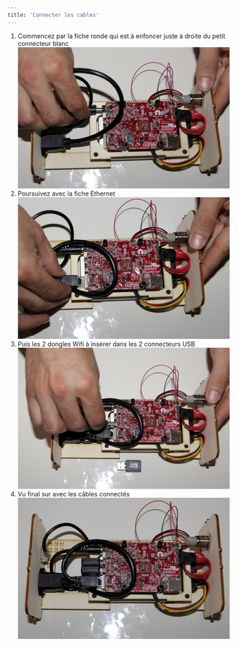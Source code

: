 ```yaml
---
title: 'Connecter les cables'
---
```


1. Commencez par la fiche ronde qui est à enfoncer juste à droite du petit connecteur blanc  
![](_MG_5321.JPG)  
2. Poursuivez avec la fiche Ethernet  
![](_MG_5322.JPG)  
3. Puis les 2 dongles Wifi à insérer dans les 2 connecteurs USB  
![](_MG_5324.JPG)  
4. Vu final sur avec les câbles connectés 
![](_MG_5325.JPG)  
